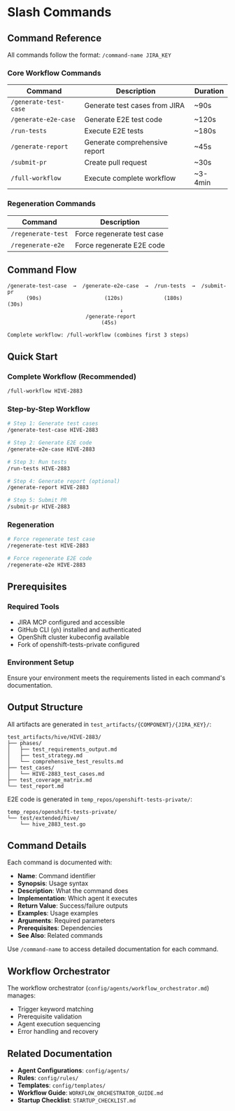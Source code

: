 # Slash Commands

## Command Reference

All commands follow the format: `/command-name JIRA_KEY`

### Core Workflow Commands

| Command | Description | Duration |
|---------|-------------|----------|
| `/generate-test-case` | Generate test cases from JIRA | ~90s |
| `/generate-e2e-case` | Generate E2E test code | ~120s |
| `/run-tests` | Execute E2E tests | ~180s |
| `/generate-report` | Generate comprehensive report | ~45s |
| `/submit-pr` | Create pull request | ~30s |
| `/full-workflow` | Execute complete workflow | ~3-4min |

### Regeneration Commands

| Command | Description |
|---------|-------------|
| `/regenerate-test` | Force regenerate test case |
| `/regenerate-e2e` | Force regenerate E2E code |

## Command Flow

```
/generate-test-case  →  /generate-e2e-case  →  /run-tests  →  /submit-pr
      (90s)                    (120s)             (180s)          (30s)
                                    ↓
                         /generate-report
                              (45s)
                                    
Complete workflow: /full-workflow (combines first 3 steps)
```

## Quick Start

### Complete Workflow (Recommended)
```bash
/full-workflow HIVE-2883
```

### Step-by-Step Workflow
```bash
# Step 1: Generate test cases
/generate-test-case HIVE-2883

# Step 2: Generate E2E code  
/generate-e2e-case HIVE-2883

# Step 3: Run tests
/run-tests HIVE-2883

# Step 4: Generate report (optional)
/generate-report HIVE-2883

# Step 5: Submit PR
/submit-pr HIVE-2883
```

### Regeneration
```bash
# Force regenerate test case
/regenerate-test HIVE-2883

# Force regenerate E2E code
/regenerate-e2e HIVE-2883
```

## Prerequisites

### Required Tools
- JIRA MCP configured and accessible
- GitHub CLI (`gh`) installed and authenticated
- OpenShift cluster kubeconfig available
- Fork of openshift-tests-private configured

### Environment Setup
Ensure your environment meets the requirements listed in each command's documentation.

## Output Structure

All artifacts are generated in `test_artifacts/{COMPONENT}/{JIRA_KEY}/`:

```
test_artifacts/hive/HIVE-2883/
├── phases/
│   ├── test_requirements_output.md
│   ├── test_strategy.md
│   └── comprehensive_test_results.md
├── test_cases/
│   └── HIVE-2883_test_cases.md
├── test_coverage_matrix.md
└── test_report.md
```

E2E code is generated in `temp_repos/openshift-tests-private/`:

```
temp_repos/openshift-tests-private/
└── test/extended/hive/
    └── hive_2883_test.go
```

## Command Details

Each command is documented with:
- **Name**: Command identifier
- **Synopsis**: Usage syntax
- **Description**: What the command does
- **Implementation**: Which agent it executes
- **Return Value**: Success/failure outputs
- **Examples**: Usage examples
- **Arguments**: Required parameters
- **Prerequisites**: Dependencies
- **See Also**: Related commands

Use `/command-name` to access detailed documentation for each command.

## Workflow Orchestrator

The workflow orchestrator (`config/agents/workflow_orchestrator.md`) manages:
- Trigger keyword matching
- Prerequisite validation
- Agent execution sequencing
- Error handling and recovery

## Related Documentation

- **Agent Configurations**: `config/agents/`
- **Rules**: `config/rules/`
- **Templates**: `config/templates/`
- **Workflow Guide**: `WORKFLOW_ORCHESTRATOR_GUIDE.md`
- **Startup Checklist**: `STARTUP_CHECKLIST.md`
